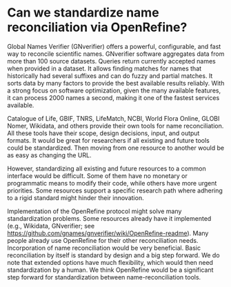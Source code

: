 # Can we standardize name reconciliation via OpenRefine?

Global Names Verifier (GNverifier) offers a powerful, configurable, and fast way to reconcile scientific names. GNverifier software aggregates data from more than 100 source datasets. Queries return currently accepted names when provided in a dataset. It allows finding matches for names that historically had several suffixes and can do fuzzy and partial matches. It sorts data by many factors to provide the best available results reliably. With a strong focus on software optimization, given the many available features, it can process 2000 names a second, making it one of the fastest services available.

Catalogue of Life, GBIF, TNRS, LifeMatch, NCBI, World Flora Online, GLOBI Nomer, Wikidata, and others provide their own tools for name reconciliation. All these tools have their scope, design decisions, input, and output formats. It would be great for researchers if all existing and future tools could be standardized. Then moving from one resource to another would be as easy as changing the URL.

However, standardizing all existing and future resources to a common interface would be difficult. Some of them have no monetary or programmatic means to modify their code, while others have more urgent priorities. Some resources support a specific research path where adhering to a rigid standard might hinder their innovation.

Implementation of the OpenRefine protocol might solve many standardization problems. Some resources already have it implemented (e.g., Wikidata, GNverifier; see https://github.com/gnames/gnverifier/wiki/OpenRefine-readme). Many people already use OpenRefine for their other reconciliation needs. Incorporation of name reconciliation would be very beneficial. Basic reconciliation by itself is standard by design and a big step forward. We do note that extended options have much flexibility, which would then need standardization by a human. We think OpenRefine would be a significant step forward for standardization between name-reconciliation tools.
